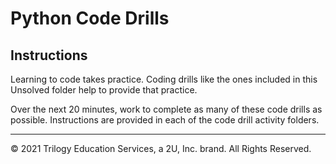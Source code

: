# Python Code Drills


## Instructions

Learning to code takes practice. Coding drills like the ones included in this Unsolved folder help to provide that practice.

Over the next 20 minutes, work to complete as many of these code drills as possible. Instructions are provided in each of the code drill activity folders.

---

© 2021 Trilogy Education Services, a 2U, Inc. brand. All Rights Reserved.
